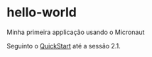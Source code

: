 # hello-world
Minha primeira applicação usando o Micronaut

Seguinto o [QuickStart](https://micronaut-projects.github.io/micronaut-core/snapshot/guide/index.html) até a sessão 2.1.
